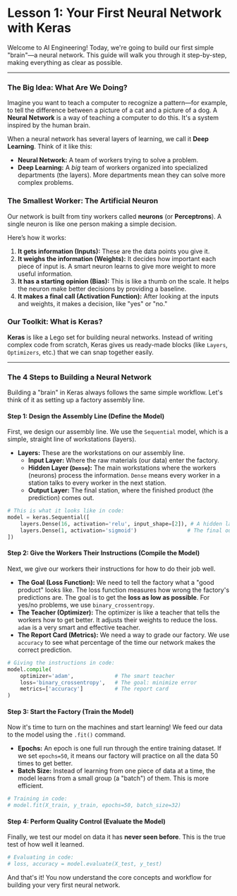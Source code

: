 # Lesson 1: Your First Neural Network with Keras

Welcome to AI Engineering! Today, we're going to build our first simple "brain"—a neural network. This guide will walk you through it step-by-step, making everything as clear as possible.

---

### The Big Idea: What Are We Doing?

Imagine you want to teach a computer to recognize a pattern—for example, to tell the difference between a picture of a cat and a picture of a dog. A **Neural Network** is a way of teaching a computer to do this. It's a system inspired by the human brain.

When a neural network has several layers of learning, we call it **Deep Learning**. Think of it like this:

-   **Neural Network:** A team of workers trying to solve a problem.
-   **Deep Learning:** A *big* team of workers organized into specialized departments (the layers). More departments mean they can solve more complex problems.

### The Smallest Worker: The Artificial Neuron

Our network is built from tiny workers called **neurons** (or **Perceptrons**). A single neuron is like one person making a simple decision.

Here’s how it works:
1.  **It gets information (Inputs):** These are the data points you give it.
2.  **It weighs the information (Weights):** It decides how important each piece of input is. A smart neuron learns to give more weight to more useful information.
3.  **It has a starting opinion (Bias):** This is like a thumb on the scale. It helps the neuron make better decisions by providing a baseline.
4.  **It makes a final call (Activation Function):** After looking at the inputs and weights, it makes a decision, like "yes" or "no."

### Our Toolkit: What is Keras?

**Keras** is like a Lego set for building neural networks. Instead of writing complex code from scratch, Keras gives us ready-made blocks (like `Layers`, `Optimizers`, etc.) that we can snap together easily.

--- 

### The 4 Steps to Building a Neural Network

Building a "brain" in Keras always follows the same simple workflow. Let's think of it as setting up a factory assembly line.

#### Step 1: Design the Assembly Line (Define the Model)

First, we design our assembly line. We use the `Sequential` model, which is a simple, straight line of workstations (layers).

-   **Layers:** These are the workstations on our assembly line.
    -   **Input Layer:** Where the raw materials (our data) enter the factory.
    -   **Hidden Layer (`Dense`):** The main workstations where the workers (neurons) process the information. `Dense` means every worker in a station talks to every worker in the next station.
    -   **Output Layer:** The final station, where the finished product (the prediction) comes out.

```python
# This is what it looks like in code:
model = keras.Sequential([
    layers.Dense(16, activation='relu', input_shape=[2]), # A hidden layer with 16 workers
    layers.Dense(1, activation='sigmoid')                # The final output station
])
```

#### Step 2: Give the Workers Their Instructions (Compile the Model)

Next, we give our workers their instructions for how to do their job well.

-   **The Goal (Loss Function):** We need to tell the factory what a "good product" looks like. The loss function measures how wrong the factory's predictions are. The goal is to get the **loss as low as possible**. For yes/no problems, we use `binary_crossentropy`.
-   **The Teacher (Optimizer):** The optimizer is like a teacher that tells the workers how to get better. It adjusts their weights to reduce the loss. `adam` is a very smart and effective teacher.
-   **The Report Card (Metrics):** We need a way to grade our factory. We use `accuracy` to see what percentage of the time our network makes the correct prediction.

```python
# Giving the instructions in code:
model.compile(
    optimizer='adam',             # The smart teacher
    loss='binary_crossentropy',   # The goal: minimize error
    metrics=['accuracy']          # The report card
)
```

#### Step 3: Start the Factory (Train the Model)

Now it's time to turn on the machines and start learning! We feed our data to the model using the `.fit()` command.

-   **Epochs:** An epoch is one full run through the entire training dataset. If we set `epochs=50`, it means our factory will practice on all the data 50 times to get better.
-   **Batch Size:** Instead of learning from one piece of data at a time, the model learns from a small group (a "batch") of them. This is more efficient.

```python
# Training in code:
# model.fit(X_train, y_train, epochs=50, batch_size=32)
```

#### Step 4: Perform Quality Control (Evaluate the Model)

Finally, we test our model on data it has **never seen before**. This is the true test of how well it learned.

```python
# Evaluating in code:
# loss, accuracy = model.evaluate(X_test, y_test)
```

And that's it! You now understand the core concepts and workflow for building your very first neural network.